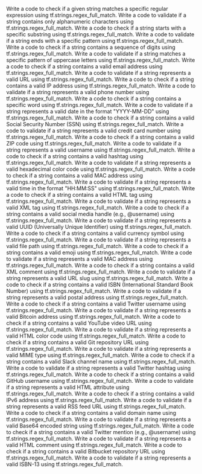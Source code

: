 Write a code to check if a given string matches a specific regular expression using tf.strings.regex_full_match.
Write a code to validate if a string contains only alphanumeric characters using tf.strings.regex_full_match.
Write a code to check if a string starts with a specific substring using tf.strings.regex_full_match.
Write a code to validate if a string ends with a specific pattern using tf.strings.regex_full_match.
Write a code to check if a string contains a sequence of digits using tf.strings.regex_full_match.
Write a code to validate if a string matches a specific pattern of uppercase letters using tf.strings.regex_full_match.
Write a code to check if a string contains a valid email address using tf.strings.regex_full_match.
Write a code to validate if a string represents a valid URL using tf.strings.regex_full_match.
Write a code to check if a string contains a valid IP address using tf.strings.regex_full_match.
Write a code to validate if a string represents a valid phone number using tf.strings.regex_full_match.
Write a code to check if a string contains a specific word using tf.strings.regex_full_match.
Write a code to validate if a string represents a valid date in the format "YYYY-MM-DD" using tf.strings.regex_full_match.
Write a code to check if a string contains a valid Social Security Number (SSN) using tf.strings.regex_full_match.
Write a code to validate if a string represents a valid credit card number using tf.strings.regex_full_match.
Write a code to check if a string contains a valid ZIP code using tf.strings.regex_full_match.
Write a code to validate if a string represents a valid username using tf.strings.regex_full_match.
Write a code to check if a string contains a valid hashtag using tf.strings.regex_full_match.
Write a code to validate if a string represents a valid hexadecimal color code using tf.strings.regex_full_match.
Write a code to check if a string contains a valid MAC address using tf.strings.regex_full_match.
Write a code to validate if a string represents a valid time in the format "HH:MM:SS" using tf.strings.regex_full_match.
Write a code to check if a string contains a valid HTML tag using tf.strings.regex_full_match.
Write a code to validate if a string represents a valid XML tag using tf.strings.regex_full_match.
Write a code to check if a string contains a valid social media handle (e.g., @username) using tf.strings.regex_full_match.
Write a code to validate if a string represents a valid UUID (Universally Unique Identifier) using tf.strings.regex_full_match.
Write a code to check if a string contains a valid currency symbol using tf.strings.regex_full_match.
Write a code to validate if a string represents a valid file path using tf.strings.regex_full_match.
Write a code to check if a string contains a valid emoji using tf.strings.regex_full_match.
Write a code to validate if a string represents a valid MAC address using tf.strings.regex_full_match.
Write a code to check if a string contains a valid XML comment using tf.strings.regex_full_match.
Write a code to validate if a string represents a valid URL slug using tf.strings.regex_full_match.
Write a code to check if a string contains a valid ISBN (International Standard Book Number) using tf.strings.regex_full_match.
Write a code to validate if a string represents a valid postal address using tf.strings.regex_full_match.
Write a code to check if a string contains a valid Twitter username using tf.strings.regex_full_match.
Write a code to validate if a string represents a valid Bitcoin address using tf.strings.regex_full_match.
Write a code to check if a string contains a valid YouTube video URL using tf.strings.regex_full_match.
Write a code to validate if a string represents a valid HTML color code using tf.strings.regex_full_match.
Write a code to check if a string contains a valid Git repository URL using tf.strings.regex_full_match.
Write a code to validate if a string represents a valid MIME type using tf.strings.regex_full_match.
Write a code to check if a string contains a valid Slack channel name using tf.strings.regex_full_match.
Write a code to validate if a string represents a valid Twitter hashtag using tf.strings.regex_full_match.
Write a code to check if a string contains a valid GitHub username using tf.strings.regex_full_match.
Write a code to validate if a string represents a valid HTML attribute using tf.strings.regex_full_match.
Write a code to check if a string contains a valid IPv6 address using tf.strings.regex_full_match.
Write a code to validate if a string represents a valid RSS feed URL using tf.strings.regex_full_match.
Write a code to check if a string contains a valid domain name using tf.strings.regex_full_match.
Write a code to validate if a string represents a valid Base64 encoded string using tf.strings.regex_full_match.
Write a code to check if a string contains a valid Twitter mention (e.g., @username) using tf.strings.regex_full_match.
Write a code to validate if a string represents a valid HTML comment using tf.strings.regex_full_match.
Write a code to check if a string contains a valid Bitbucket repository URL using tf.strings.regex_full_match.
Write a code to validate if a string represents a valid ISBN-13 using tf.strings.regex_full_match.